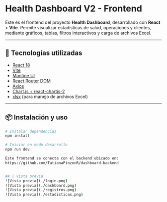 # Health Dashboard V2 - Frontend

Este es el frontend del proyecto **Health Dashboard**, desarrollado con **React + Vite**. Permite visualizar estadísticas de salud, operaciones y clientes, mediante gráficos, tablas, filtros interactivos y carga de archivos Excel.

---

## 🚀 Tecnologías utilizadas

- [React 18](https://react.dev/)
- [Vite](https://vitejs.dev/)
- [Mantine UI](https://mantine.dev/)
- [React Router DOM](https://reactrouter.com/)
- [Axios](https://axios-http.com/)
- [Chart.js + react-chartjs-2](https://www.chartjs.org/)
- [xlsx](https://sheetjs.com/) (para manejo de archivos Excel)

---

## 📦 Instalación y uso


```bash
# Instalar dependencias
npm install

# Iniciar en modo desarrollo
npm run dev

Este frontend se conecta con el backend ubicado en:
https://github.com/TatianaPinzonR/dashboard-backend 


## 🎥 Vista previa
![Vista previa](./login.png)
![Vista previa](./dashboard.png)
![Vista previa](./registros.png)
![Vista previa](./estadisticas.png)



